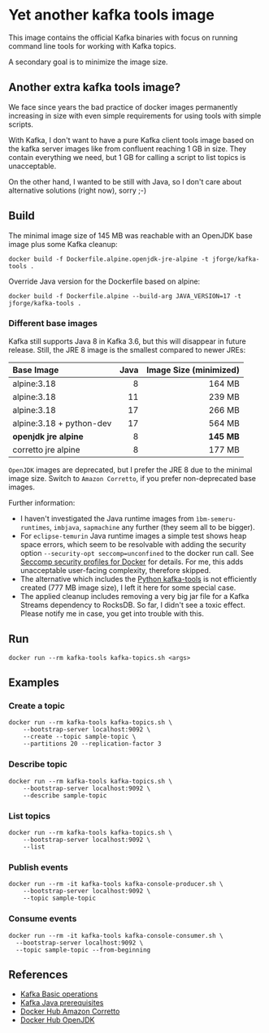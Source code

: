 # Yet another kafka tools image

This image contains the official Kafka binaries with focus 
on running command line tools for working with Kafka topics.

A secondary goal is to minimize the image size.

## Another extra kafka tools image?

We face since years the bad practice of docker images permanently increasing
in size with even simple requirements for using tools with simple scripts.

With Kafka, I don't want to have a pure Kafka client tools image based on the
kafka server images like from confluent reaching 1 GB in size. They contain
everything we need, but 1 GB for calling a script to list topics is unacceptable.

On the other hand, I wanted to be still with Java, so I don't care about 
alternative solutions (right now), sorry ;-)

## Build

The minimal image size of 145 MB was reachable with an 
OpenJDK base image plus some Kafka cleanup:

```
docker build -f Dockerfile.alpine.openjdk-jre-alpine -t jforge/kafka-tools .
```

Override Java version for the Dockerfile based on alpine:

```
docker build -f Dockerfile.alpine --build-arg JAVA_VERSION=17 -t jforge/kafka-tools .
```

### Different base images

Kafka still supports Java 8 in Kafka 3.6, but this will disappear in future release.
Still, the JRE 8 image is the smallest compared to newer JREs:

| Base Image               | Java | Image Size (minimized) |
|:-------------------------|-----:|-----------------------:|
| alpine:3.18              |    8 |                 164 MB |
| alpine:3.18              |   11 |                 239 MB |
| alpine:3.18              |   17 |                 266 MB |
| alpine:3.18 + python-dev |   17 |                 564 MB |
| __openjdk jre alpine__   |    8 |             __145 MB__ |
| corretto jre alpine      |    8 |                 177 MB |

`OpenJDK` images are deprecated, but I prefer the JRE 8 due to the minimal image size.
Switch to `Amazon Corretto`, if you prefer non-deprecated base images.

Further information:

- I haven't investigated the Java runtime images from `ìbm-semeru-runtimes`, `imbjava`, `sapmachine` 
any further (they seem all to be bigger).
- For `eclipse-temurin` Java runtime images a simple test shows heap space errors, which seem to be resolvable
with adding the security option `--security-opt seccomp=unconfined` to the docker run call.
See [Seccomp security profiles for Docker](https://docs.docker.com/engine/security/seccomp/) for details.
For me, this adds unacceptable user-facing complexity, therefore skipped.
- The alternative which includes the [Python kafka-tools](https://pypi.org/project/kafka-tools/) is not 
efficiently created (777 MB image size), I left it here for some special case.
- The applied cleanup includes removing a very big jar file for a Kafka Streams dependency to RocksDB. 
So far, I didn't see a toxic effect.
Please notify me in case, you get into trouble with this.

## Run

```
docker run --rm kafka-tools kafka-topics.sh <args>
```

## Examples

### Create a topic
```
docker run --rm kafka-tools kafka-topics.sh \
    --bootstrap-server localhost:9092 \
    --create --topic sample-topic \
    --partitions 20 --replication-factor 3
```

### Describe topic

```
docker run --rm kafka-tools kafka-topics.sh \
    --bootstrap-server localhost:9092 \
    --describe sample-topic
```

### List topics

```
docker run --rm kafka-tools kafka-topics.sh \
    --bootstrap-server localhost:9092 \
    --list
```

### Publish events

```
docker run --rm -it kafka-tools kafka-console-producer.sh \
    --bootstrap-server localhost:9092 \
    --topic sample-topic
```

### Consume events

```
docker run --rm -it kafka-tools kafka-console-consumer.sh \
  --bootstrap-server localhost:9092 \
  --topic sample-topic --from-beginning
```


## References

- [Kafka Basic operations](http://kafka.apache.org/documentation.html#basic_ops)
- [Kafka Java prerequisites](https://kafka.apache.org/documentation.html#java)
- [Docker Hub Amazon Corretto](https://hub.docker.com/_/amazoncorretto)
- [Docker Hub OpenJDK](https://hub.docker.com/_/openjdk)
